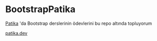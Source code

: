 # BootstrapPatika

[Patika](http://www.patika.dev) 'da Bootstrap derslerinin ödevlerini bu repo altında topluyorum

[patika.dev](http://www.patika.dev)
